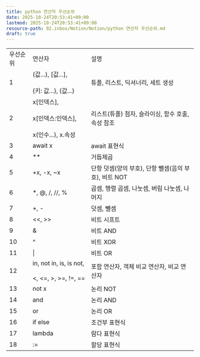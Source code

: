 ```yaml
---
title: python 연산자 우선순위
date: 2025-10-24T20:53:41+09:00
lastmod: 2025-10-24T20:53:41+09:00
resource-path: 02.inbox/Notion/Notion/python 연산자 우선순위.md
draft: true
---
```

|      |                                                          |                                    |
| ---- | -------------------------------------------------------- | ---------------------------------- |
| 우선순위 | 연산자                                                      | 설명                                 |
| 1    | (값...), [값...],  <br>  <br>{키: 값...}, {값...}             | 튜플, 리스트, 딕셔너리, 세트 생성               |
| 2    | x[인덱스],  <br>  <br>x[인덱스:인덱스],  <br>  <br>x(인수...), x.속성 | 리스트(튜플) 첨자, 슬라이싱, 함수 호출, 속성 참조     |
| 3    | await x                                                  | await 표현식                          |
| 4    | **                                                       | 거듭제곱                               |
| 5    | +x, -x, ~x                                               | 단항 덧셈(양의 부호), 단항 뺄셈(음의 부호), 비트 NOT |
| 6    | *, @, /, //, %                                           | 곱셈, 행렬 곱셈, 나눗셈, 버림 나눗셈, 나머지        |
| 7    | +, -                                                     | 덧셈, 뺄셈                             |
| 8    | <<, >>                                                   | 비트 시프트                             |
| 9    | &                                                        | 비트 AND                             |
| 10   | ^                                                        | 비트 XOR                             |
| 11   | \|                                                       | 비트 OR                              |
| 12   | in, not in, is, is not,  <br>  <br><, <=, >, >=, !=, ==  | 포함 연산자, 객체 비교 연산자, 비교 연산자          |
| 13   | not x                                                    | 논리 NOT                             |
| 14   | and                                                      | 논리 AND                             |
| 15   | or                                                       | 논리 OR                              |
| 16   | if else                                                  | 조건부 표현식                            |
| 17   | lambda                                                   | 람다 표현식                             |
| 18   | :=                                                       | 할당 표현식                             |